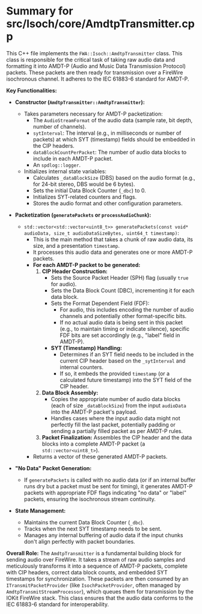 # Summary for src/Isoch/core/AmdtpTransmitter.cpp

This C++ file implements the `FWA::Isoch::AmdtpTransmitter` class. This class is responsible for the critical task of taking raw audio data and formatting it into AMDT-P (Audio and Music Data Transmission Protocol) packets. These packets are then ready for transmission over a FireWire isochronous channel. It adheres to the IEC 61883-6 standard for AMDT-P.

**Key Functionalities:**

-   **Constructor (`AmdtpTransmitter::AmdtpTransmitter`):**
    -   Takes parameters necessary for AMDT-P packetization:
        -   The `AudioStreamFormat` of the audio data (sample rate, bit depth, number of channels).
        -   `sytInterval`: The interval (e.g., in milliseconds or number of packets) at which SYT (timestamp) fields should be embedded in the CIP headers.
        -   `dataBlockCountPerPacket`: The number of audio data blocks to include in each AMDT-P packet.
        -   An `spdlog::logger`.
    -   Initializes internal state variables:
        -   Calculates `_dataBlockSize` (DBS) based on the audio format (e.g., for 24-bit stereo, DBS would be 6 bytes).
        -   Sets the initial Data Block Counter (`_dbc`) to 0.
        -   Initializes SYT-related counters and flags.
        -   Stores the audio format and other configuration parameters.

-   **Packetization (`generatePackets` or `processAudioChunk`):**
    -   `std::vector<std::vector<uint8_t>> generatePackets(const void* audioData, size_t audioDataSizeBytes, uint64_t timestamp)`:
        -   This is the main method that takes a chunk of raw audio data, its size, and a presentation `timestamp`.
        -   It processes this audio data and generates one or more AMDT-P packets.
        -   **For each AMDT-P packet to be generated:**
            1.  **CIP Header Construction:**
                -   Sets the Source Packet Header (SPH) flag (usually `true` for audio).
                -   Sets the Data Block Count (DBC), incrementing it for each data block.
                -   Sets the Format Dependent Field (FDF):
                    -   For audio, this includes encoding the number of audio channels and potentially other format-specific bits.
                    -   If no actual audio data is being sent in this packet (e.g., to maintain timing or indicate silence), specific FDF bits are set accordingly (e.g., "label" field in AMDT-P).
                -   **SYT (Timestamp) Handling:**
                    -   Determines if an SYT field needs to be included in the current CIP header based on the `_sytInterval` and internal counters.
                    -   If so, it embeds the provided `timestamp` (or a calculated future timestamp) into the SYT field of the CIP header.
            2.  **Data Block Assembly:**
                -   Copies the appropriate number of audio data blocks (each of size `_dataBlockSize`) from the input `audioData` into the AMDT-P packet's payload.
                -   Handles cases where the input audio data might not perfectly fill the last packet, potentially padding or sending a partially filled packet as per AMDT-P rules.
            3.  **Packet Finalization:** Assembles the CIP header and the data blocks into a complete AMDT-P packet (a `std::vector<uint8_t>`).
        -   Returns a vector of these generated AMDT-P packets.

-   **"No Data" Packet Generation:**
    -   If `generatePackets` is called with no audio data (or if an internal buffer runs dry but a packet must be sent for timing), it generates AMDT-P packets with appropriate FDF flags indicating "no data" or "label" packets, ensuring the isochronous stream continuity.

-   **State Management:**
    -   Maintains the current Data Block Counter (`_dbc`).
    -   Tracks when the next SYT timestamp needs to be sent.
    -   Manages any internal buffering of audio data if the input chunks don't align perfectly with packet boundaries.

**Overall Role:**
The `AmdtpTransmitter` is a fundamental building block for sending audio over FireWire. It takes a stream of raw audio samples and meticulously transforms it into a sequence of AMDT-P packets, complete with CIP headers, correct data block counts, and embedded SYT timestamps for synchronization. These packets are then consumed by an `ITransmitPacketProvider` (like `IsochPacketProvider`, often managed by `AmdtpTransmitStreamProcessor`), which queues them for transmission by the IOKit FireWire stack. This class ensures that the audio data conforms to the IEC 61883-6 standard for interoperability.
